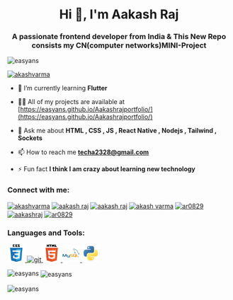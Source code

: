 <h1 align="center">Hi 👋, I'm Aakash Raj</h1>
<h3 align="center">A passionate frontend developer from India & This New Repo consists my CN(computer networks)MINI-Project</h3>

<p align="left"> <img src="https://komarev.com/ghpvc/?username=easyans&label=Profile%20views&color=0e75b6&style=flat" alt="easyans" /> </p>

<p align="left"> <a href="https://twitter.com/akashvarma" target="blank"><img src="https://img.shields.io/twitter/follow/akashvarma?logo=twitter&style=for-the-badge" alt="akashvarma" /></a> </p>

- 🌱 I’m currently learning **Flutter**

- 👨‍💻 All of my projects are available at [https://easyans.github.io/Aakashrajportfolio/](https://easyans.github.io/Aakashrajportfolio/)

- 💬 Ask me about **HTML , CSS , JS , React Native , Nodejs , Tailwind , Sockets**

- 📫 How to reach me **techa2328@gmail.com**

- ⚡ Fun fact **I think I am crazy about learning new technology**

<h3 align="left">Connect with me:</h3>
<p align="left">
<a href="https://twitter.com/akashvarma" target="blank"><img align="center" src="https://raw.githubusercontent.com/rahuldkjain/github-profile-readme-generator/master/src/images/icons/Social/twitter.svg" alt="akashvarma" height="30" width="40" /></a>
<a href="https://linkedin.com/in/aakash raj" target="blank"><img align="center" src="https://raw.githubusercontent.com/rahuldkjain/github-profile-readme-generator/master/src/images/icons/Social/linked-in-alt.svg" alt="aakash raj" height="30" width="40" /></a>
<a href="https://stackoverflow.com/users/aakash raj" target="blank"><img align="center" src="https://raw.githubusercontent.com/rahuldkjain/github-profile-readme-generator/master/src/images/icons/Social/stack-overflow.svg" alt="aakash raj" height="30" width="40" /></a>
<a href="https://dribbble.com/akash varma" target="blank"><img align="center" src="https://raw.githubusercontent.com/rahuldkjain/github-profile-readme-generator/master/src/images/icons/Social/dribbble.svg" alt="akash varma" height="30" width="40" /></a>
<a href="https://www.hackerrank.com/ar0829" target="blank"><img align="center" src="https://raw.githubusercontent.com/rahuldkjain/github-profile-readme-generator/master/src/images/icons/Social/hackerrank.svg" alt="ar0829" height="30" width="40" /></a>
<a href="https://www.leetcode.com/aakashraj" target="blank"><img align="center" src="https://raw.githubusercontent.com/rahuldkjain/github-profile-readme-generator/master/src/images/icons/Social/leet-code.svg" alt="aakashraj" height="30" width="40" /></a>
<a href="https://auth.geeksforgeeks.org/user/ar0829" target="blank"><img align="center" src="https://raw.githubusercontent.com/rahuldkjain/github-profile-readme-generator/master/src/images/icons/Social/geeks-for-geeks.svg" alt="ar0829" height="30" width="40" /></a>
</p>

<h3 align="left">Languages and Tools:</h3>
 <a href="https://www.w3schools.com/css/" target="_blank" rel="noreferrer"> <img src="https://raw.githubusercontent.com/devicons/devicon/master/icons/css3/css3-original-wordmark.svg" alt="css3" width="40" height="40"/> </a> <a href="https://git-scm.com/" target="_blank" rel="noreferrer"> <img src="https://www.vectorlogo.zone/logos/git-scm/git-scm-icon.svg" alt="git" width="40" height="40"/> </a> <a href="https://www.w3.org/html/" target="_blank" rel="noreferrer"> <img src="https://raw.githubusercontent.com/devicons/devicon/master/icons/html5/html5-original-wordmark.svg" alt="html5" width="40" height="40"/> </a> <a href="https://www.mysql.com/" target="_blank" rel="noreferrer"> <img src="https://raw.githubusercontent.com/devicons/devicon/master/icons/mysql/mysql-original-wordmark.svg" alt="mysql" width="40" height="40"/> </a> <a href="https://www.python.org" target="_blank" rel="noreferrer"> <img src="https://raw.githubusercontent.com/devicons/devicon/master/icons/python/python-original.svg" alt="python" width="40" height="40"/> </a> </p>

<p><img align="left" src="https://github-readme-stats.vercel.app/api/top-langs?username=easyans&show_icons=true&locale=en&layout=compact" alt="easyans" /></p>

<p>&nbsp;<img align="center" src="https://github-readme-stats.vercel.app/api?username=easyans&show_icons=true&locale=en" alt="easyans" /></p>

<p><img align="center" src="https://github-readme-streak-stats.herokuapp.com/?user=easyans&" alt="easyans" /></p>
